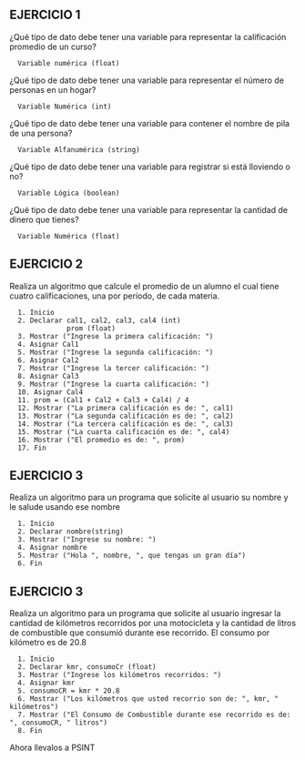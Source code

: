 ## EJERCICIO 1

¿Qué tipo de dato debe tener una variable para representar la calificación promedio de un
curso?

      Variable numérica (float)

¿Qué tipo de dato debe tener una variable para representar el número de personas en un
hogar?

      Variable Numérica (int)

¿Qué tipo de dato debe tener una variable para contener el nombre de pila de una persona?

      Variable Alfanumérica (string)

¿Qué tipo de dato debe tener una variable para registrar si está lloviendo o no?

      Variable Lógica (boolean)

¿Qué tipo de dato debe tener una variable para representar la cantidad de dinero que
tienes?

      Variable Numérica (float)
      
## EJERCICIO 2

Realiza un algoritmo que calcule el promedio de un alumno el cual tiene cuatro calificaciones, una por periodo, de cada materia.

      1. Inicio
      2. Declarar cal1, cal2, cal3, cal4 (int)
                  prom (float)
      3. Mostrar ("Ingrese la primera calificación: ")
      4. Asignar Cal1
      5. Mostrar ("Ingrese la segunda calificación: ")
      6. Asignar Cal2
      7. Mostrar ("Ingrese la tercer calificación: ")
      8. Asignar Cal3
      9. Mostrar ("Ingrese la cuarta calificación: ")
      10. Asignar Cal4
      11. prom = (Cal1 + Cal2 + Cal3 + Cal4) / 4
      12. Mostrar ("La primera calificación es de: ", cal1)
      13. Mostrar ("La segunda calificación es de: ", cal2)
      14. Mostrar ("La tercera calificación es de: ", cal3)
      15. Mostrar ("La cuarta calificación es de: ", cal4)
      16. Mostrar ("El promedio es de: ", prom)
      17. Fin
      
      
## EJERCICIO 3

Realiza un algoritmo para un programa que solicite al usuario su nombre y le salude usando ese nombre

      1. Inicio
      2. Declarar nombre(string)
      3. Mostrar ("Ingrese su nombre: ")
      4. Asignar nombre
      5. Mostrar ("Hola ", nombre, ", que tengas un gran día")
      6. Fin

## EJERCICIO 3

Realiza un algoritmo para  un programa que solicite al usuario ingresar la cantidad de kilómetros recorridos por una motocicleta y la cantidad de litros de combustible que consumió durante ese recorrido. El consumo por kilómetro es de 20.8

      1. Inicio
      2. Declarar kmr, consumoCr (float)
      3. Mostrar ("Ingrese los kilómetros recorridos: ")
      4. Asignar kmr
      5. consumoCR = kmr * 20.8
      6. Mostrar ("Los kilómetros que usted recorrio son de: ", kmr, " kilómetros")
      7. Mostrar ("El Consumo de Combustible durante ese recorrido es de: ", consumoCR, " litros")
      8. Fin

Ahora llevalos a PSINT

